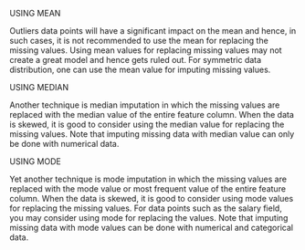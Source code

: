 USING MEAN

 Outliers data points will have a significant impact on the mean and hence, in such cases, it is not recommended to use the mean for replacing the missing values. Using mean values for replacing missing values may not create a great model and hence gets ruled out. For symmetric data distribution, one can use the mean value for imputing missing values.

USING MEDIAN

Another technique is median imputation in which the missing values are replaced with the median value of the entire feature column. When the data is skewed, it is good to consider using the median value for replacing the missing values. Note that imputing missing data with median value can only be done with numerical data.

USING MODE

Yet another technique is mode imputation in which the missing values are replaced with the mode value or most frequent value of the entire feature column. When the data is skewed, it is good to consider using mode values for replacing the missing values. For data points such as the salary field, you may consider using mode for replacing the values. Note that imputing missing data with mode values can be done with numerical and categorical data.
